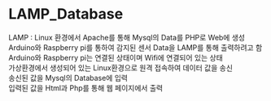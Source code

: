 # LAMP_Database
LAMP : Linux 환경에서 Apache를 통해 Mysql의 Data를 PHP로 Web에 생성  
Arduino와 Raspberry pi를 통하여 감지된 센서 Data을 LAMP를 통해 출력하려고 함  
Arduino와 Raspberry pi는 연결된 상태이며 Wifi에 연결되어 있는 상태  
가상환경에서 생성되어 있는 Linux환경으로 원격 접속하여 데이터 값을 송신  
송신된 값을 Mysql의 Database에 입력  
입력된 값을 Html과 Php를 통해 웹 페이지에서 출력  
